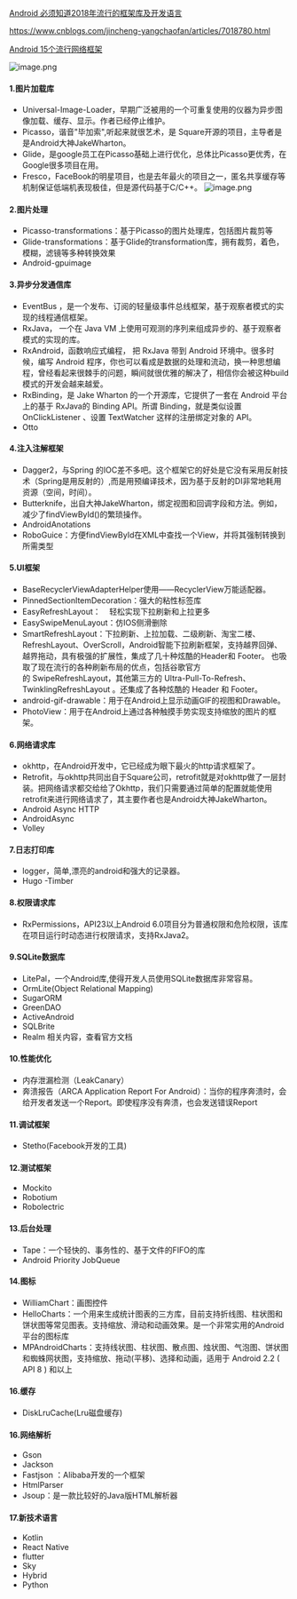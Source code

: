 
[Android 必须知道2018年流行的框架库及开发语言](https://blog.csdn.net/csdn_aiyang/article/details/56016649)


https://www.cnblogs.com/jincheng-yangchaofan/articles/7018780.html

[Android 15个流行网络框架](https://www.cnblogs.com/onone/articles/6606448.html)

![image.png](https://upload-images.jianshu.io/upload_images/1128757-e004faf45b701a9f.png?imageMogr2/auto-orient/strip%7CimageView2/2/w/1240)

#### 1.图片加载库
- Universal-Image-Loader，早期广泛被用的一个可重复使用的仪器为异步图像加载、缓存、显示。作者已经停止维护。
- Picasso，谐音"毕加索",听起来就很艺术，是 Square开源的项目，主导者是是Android大神JakeWharton。
- Glide，是google员工在Picasso基础上进行优化，总体比Picasso更优秀，在Google很多项目在用。
- Fresco，FaceBook的明星项目，也是去年最火的项目之一，匿名共享缓存等机制保证低端机表现极佳，但是源代码基于C/C++。
![image.png](https://upload-images.jianshu.io/upload_images/1128757-55c7802b7895632e.png?imageMogr2/auto-orient/strip%7CimageView2/2/w/1240)

#### 2.图片处理
- Picasso-transformations：基于Picasso的图片处理库，包括图片裁剪等
- Glide-transformations：基于Glide的transformation库，拥有裁剪，着色，模糊，滤镜等多种转换效果
- Android-gpuimage 

#### 3.异步分发通信库
- EventBus ，是一个发布、订阅的轻量级事件总线框架，基于观察者模式的实现的线程通信框架。
- RxJava， 一个在 Java VM 上使用可观测的序列来组成异步的、基于观察者模式的实现的库。
- RxAndroid，函数响应式编程， 把 RxJava 带到 Android 环境中。很多时候，编写 Android 程序，你也可以看成是数据的处理和流动，换一种思想编程，曾经看起来很棘手的问题，瞬间就很优雅的解决了，相信你会被这种build模式的开发会越来越爱。
- RxBinding，是 Jake Wharton 的一个开源库，它提供了一套在 Android 平台上的基于 RxJava的 Binding API。所谓 Binding，就是类似设置 OnClickListener 、设置 TextWatcher 这样的注册绑定对象的 API。
- Otto

#### 4.注入注解框架
- Dagger2，与Spring 的IOC差不多吧。这个框架它的好处是它没有采用反射技术（Spring是用反射的）,而是用预编译技术，因为基于反射的DI非常地耗用资源（空间，时间）。
- Butterknife，出自大神JakeWharton，绑定视图和回调字段和方法。例如，减少了findViewById()的繁琐操作。
- AndroidAnotations
- RoboGuice：方便findViewById在XML中查找一个View，并将其强制转换到所需类型

#### 5.UI框架
- BaseRecyclerViewAdapterHelper使用——RecyclerView万能适配器。
- PinnedSectionItemDecoration：强大的粘性标签库
- EasyRefreshLayout：    轻松实现下拉刷新和上拉更多
- EasySwipeMenuLayout：仿IOS侧滑删除
- SmartRefreshLayout：下拉刷新、上拉加载、二级刷新、淘宝二楼、RefreshLayout、OverScroll，Android智能下拉刷新框架，支持越界回弹、越界拖动，具有极强的扩展性，集成了几十种炫酷的Header和 Footer。 也吸取了现在流行的各种刷新布局的优点，包括谷歌官方的 SwipeRefreshLayout，其他第三方的 Ultra-Pull-To-Refresh、TwinklingRefreshLayout 。还集成了各种炫酷的 Header 和 Footer。
- android-gif-drawable：用于在Android上显示动画GIF的视图和Drawable。
- PhotoView：用于在Android上通过各种触摸手势实现支持缩放的图片的框架。

#### 6.网络请求库
- okhttp，在Android开发中，它已经成为眼下最火的http请求框架了。
- Retrofit，与okhttp共同出自于Square公司，retrofit就是对okhttp做了一层封装。把网络请求都交给给了Okhttp，我们只需要通过简单的配置就能使用retrofit来进行网络请求了，其主要作者也是Android大神JakeWharton。
- Android Async HTTP
- AndroidAsync
- Volley

#### 7.日志打印库
- logger，简单,漂亮的android和强大的记录器。
- Hugo
 -Timber

#### 8.权限请求库
- RxPermissions，API23以上Android 6.0项目分为普通权限和危险权限，该库在项目运行时动态进行权限请求，支持RxJava2。

#### 9.SQLite数据库
- LitePal，一个Android库,使得开发人员使用SQLite数据库非常容易。
- OrmLite(Object Relational Mapping)
- SugarORM  
- GreenDAO
- ActiveAndroid
- SQLBrite
- Realm  相关内容，查看官方文档

#### 10.性能优化
- 内存泄漏检测（LeakCanary）
- 奔溃报告（ARCA Application Report For Android）：当你的程序奔溃时，会给开发者发送一个Report。即使程序没有奔溃，也会发送错误Report

#### 11.调试框架
- Stetho(Facebook开发的工具)

#### 12.测试框架
- Mockito
- Robotium
- Robolectric

#### 13.后台处理
- Tape：一个轻快的、事务性的、基于文件的FIFO的库
- Android Priority JobQueue

#### 14.图标
- WilliamChart：画图控件
- HelloCharts：一个用来生成统计图表的三方库，目前支持折线图、柱状图和饼状图等常见图表。支持缩放、滑动和动画效果。是一个非常实用的Android平台的图标库
- MPAndroidCharts：支持线状图、柱状图、散点图、烛状图、气泡图、饼状图和蜘蛛网状图，支持缩放、拖动(平移)、选择和动画，适用于 Android 2.2 ( API 8 ) 和以上

#### 16.缓存
- DiskLruCache(Lru磁盘缓存)

#### 16.网络解析
- Gson
- Jackson
- Fastjson ：Alibaba开发的一个框架
- HtmlParser
- Jsoup：是一款比较好的Java版HTML解析器

#### 17.新技术语言
- Kotlin
- React Native
- flutter
- Sky
- Hybrid
- Python


